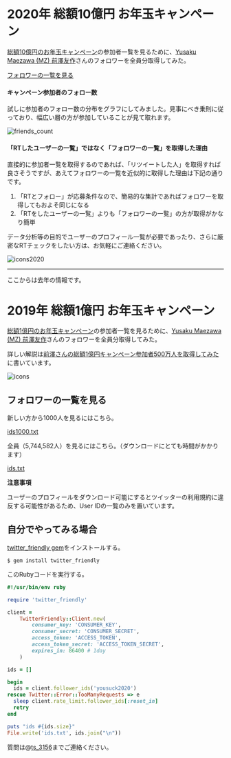 # 2020年 総額10億円 お年玉キャンペーン

[総額10億円のお年玉キャンペーン](https://twitter.com/yousuck2020/status/1212025675055452160)の参加者一覧を見るために、[Yusaku Maezawa (MZ) 前澤友作](https://twitter.com/yousuck2020)さんのフォロワーを全員分取得してみた。

[フォロワーの一覧を見る](https://github.com/ts-3156/yousuck_followers/blob/master/campaign2020/README.md)

#### キャンペーン参加者のフォロー数

試しに参加者のフォロー数の分布をグラフにしてみました。見事にべき乗則に従っており、幅広い層の方が参加していることが見て取れます。

![friends_count](https://ts-3156.github.io/yousuck_followers/campaign2020/friends_count_chart.png)


#### 「RTしたユーザーの一覧」ではなく「フォロワーの一覧」を取得した理由

直接的に参加者一覧を取得するのであれば、「リツイートした人」を取得すれば良さそうですが、あえてフォロワーの一覧を近似的に取得した理由は下記の通りです。

1. 「RTとフォロー」が応募条件なので、簡易的な集計であればフォロワーを取得してもおよそ同じになる
1. 「RTをしたユーザーの一覧」よりも「フォロワーの一覧」の方が取得がかなり簡単

データ分析等の目的でユーザーのプロフィール一覧が必要であったり、さらに厳密なRTチェックをしたい方は、お気軽にご連絡ください。

![icons2020](https://ts-3156.github.io/yousuck_followers/icons2020.png)

----

ここからは去年の情報です。

# 2019年 総額1億円 お年玉キャンペーン

[総額1億円のお年玉キャンペーン](https://twitter.com/yousuck2020/status/1081544630754103296)の参加者一覧を見るために、[Yusaku Maezawa (MZ) 前澤友作](https://twitter.com/yousuck2020)さんのフォロワーを全員分取得してみた。

詳しい解説は[前澤さんの総額1億円キャンペーン参加者500万人を取得してみた](https://qiita.com/ts-3156/items/a4dead496520a7dc8933)に書いています。

![icons](https://ts-3156.github.io/yousuck_followers/icons.gif)

## フォロワーの一覧を見る

新しい方から1000人を見るにはこちら。

[ids1000.txt](https://github.com/ts-3156/yousuck_followers/blob/master/campaign2019/ids1000.txt)

全員（5,744,582人）を見るにはこちら。（ダウンロードにとても時間がかかります）

[ids.txt](https://github.com/ts-3156/yousuck_followers/blob/master/campaign2019/ids.txt)

**注意事項**

ユーザーのプロフィールをダウンロード可能にするとツイッターの利用規約に違反する可能性があるため、User IDの一覧のみを置いています。

## 自分でやってみる場合

[twitter_friendly gem](https://github.com/ts-3156/twitter_friendly)をインストールする。

```
$ gem install twitter_friendly
```

このRubyコードを実行する。

```ruby
#!/usr/bin/env ruby

require 'twitter_friendly'

client =
    TwitterFriendly::Client.new(
        consumer_key: 'CONSUMER_KEY',
        consumer_secret: 'CONSUMER_SECRET',
        access_token: 'ACCESS_TOKEN',
        access_token_secret: 'ACCESS_TOKEN_SECRET',
        expires_in: 86400 # 1day
    )

ids = []

begin
  ids = client.follower_ids('yousuck2020')
rescue Twitter::Error::TooManyRequests => e
  sleep client.rate_limit.follower_ids[:reset_in]
  retry
end

puts "ids #{ids.size}"
File.write('ids.txt', ids.join("\n"))
```

質問は@[ts_3156](https://twitter.com/ts_3156)までご連絡ください。
